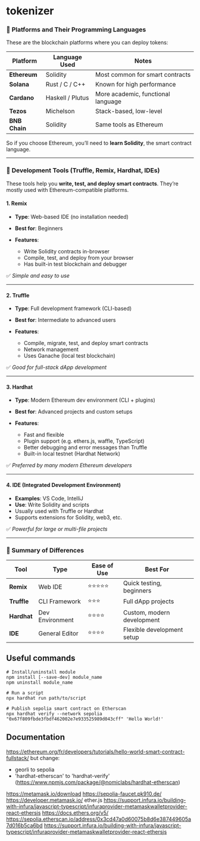 # tokenizer

### 🔹 **Platforms and Their Programming Languages**

These are the blockchain platforms where you can deploy tokens:

| Platform      | Language Used    | Notes                              |
| ------------- | ---------------- | ---------------------------------- |
| **Ethereum**  | Solidity         | Most common for smart contracts    |
| **Solana**    | Rust / C / C++   | Known for high performance         |
| **Cardano**   | Haskell / Plutus | More academic, functional language |
| **Tezos**     | Michelson        | Stack-based, low-level             |
| **BNB Chain** | Solidity         | Same tools as Ethereum             |

So if you choose Ethereum, you’ll need to **learn Solidity**, the smart contract language.

---

### 🔹 **Development Tools (Truffle, Remix, Hardhat, IDEs)**

These tools help you **write, test, and deploy smart contracts**. They’re mostly used with Ethereum-compatible platforms.

#### 1. **Remix**

* **Type**: Web-based IDE (no installation needed)
* **Best for**: Beginners
* **Features**:

  * Write Solidity contracts in-browser
  * Compile, test, and deploy from your browser
  * Has built-in test blockchain and debugger

✅ *Simple and easy to use*

---

#### 2. **Truffle**

* **Type**: Full development framework (CLI-based)
* **Best for**: Intermediate to advanced users
* **Features**:

  * Compile, migrate, test, and deploy smart contracts
  * Network management
  * Uses Ganache (local test blockchain)

✅ *Good for full-stack dApp development*

---

#### 3. **Hardhat**

* **Type**: Modern Ethereum dev environment (CLI + plugins)
* **Best for**: Advanced projects and custom setups
* **Features**:

  * Fast and flexible
  * Plugin support (e.g. ethers.js, waffle, TypeScript)
  * Better debugging and error messages than Truffle
  * Built-in local testnet (Hardhat Network)

✅ *Preferred by many modern Ethereum developers*

---

#### 4. **IDE (Integrated Development Environment)**

* **Examples**: VS Code, IntelliJ
* **Use**: Write Solidity and scripts
* Usually used with Truffle or Hardhat
* Supports extensions for Solidity, web3, etc.

✅ *Powerful for large or multi-file projects*

---

### 🔸 Summary of Differences

| Tool        | Type            | Ease of Use | Best For                   |
| ----------- | --------------- | ----------- | -------------------------- |
| **Remix**   | Web IDE         | ⭐⭐⭐⭐⭐       | Quick testing, beginners   |
| **Truffle** | CLI Framework   | ⭐⭐⭐         | Full dApp projects         |
| **Hardhat** | Dev Environment | ⭐⭐⭐⭐        | Custom, modern development |
| **IDE**     | General Editor  | ⭐⭐⭐⭐        | Flexible development setup |


## Useful commands
```
# Install/uninstall module
npm install [--save-dev] module_name
npm uninstall module_name

# Run a script
npx hardhat run path/to/script

# Publish sepolia smart contract on Etherscan
npx hardhat verify --network sepolia "0x67f809fbde3fbdf462002e7e933525989d043cff" 'Hello World!'
```

## Documentation
https://ethereum.org/fr/developers/tutorials/hello-world-smart-contract-fullstack/
but change:
- georli to sepolia
- 'hardhat-etherscan' to 'hardhat-verify' (https://www.npmjs.com/package/@nomiclabs/hardhat-etherscan)

https://metamask.io/download
https://sepolia-faucet.pk910.de/
https://developer.metamask.io/
ether.js
https://support.infura.io/building-with-infura/javascript-typescript/infuraprovider-metamaskwalletprovider-react-ethersjs
https://docs.ethers.org/v5/
https://sepolia.etherscan.io/address/0x3cd47a0d60075b8d6e387449605a7d016b5ca6bd
https://support.infura.io/building-with-infura/javascript-typescript/infuraprovider-metamaskwalletprovider-react-ethersjs